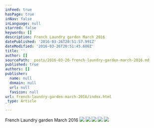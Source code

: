 ```yaml
---
inFeed: true
hasPage: true
inNav: false
inLanguage: null
starred: false
keywords: []
description: French Laundry garden March 2016
datePublished: '2016-03-26T20:51:57.991Z'
dateModified: '2016-03-26T20:51:45.606Z'
title: ''
author: []
sourcePath: _posts/2016-03-26-french-laundry-garden-march-2016.md
published: true
authors: []
publisher:
  name: null
  domain: null
  url: null
  favicon: null
url: french-laundry-garden-march-2016/index.html
_type: Article

---
```

French Laundry garden March 2016
![](https://the-grid-user-content.s3-us-west-2.amazonaws.com/3703c138-dee1-4972-8a5d-133605f350bd.jpg)
![](https://s3-us-west-2.amazonaws.com/the-grid-img/p/100a4e6e2f75b533f58b9d7a50c2d57597a9ced8.jpg)
![](https://s3-us-west-2.amazonaws.com/the-grid-img/p/048c58b6c4da208dc71f11f9ab8dba1b10965570.jpg)
![](https://the-grid-user-content.s3-us-west-2.amazonaws.com/42c557a2-cf3b-43d1-bd00-fabd325bd9d3.jpg)
![](https://the-grid-user-content.s3-us-west-2.amazonaws.com/3c03f3f9-7ce5-420e-b0cb-cfee39edf78d.jpg)